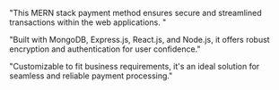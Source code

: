 "This MERN stack payment method ensures secure and streamlined transactions within the web applications. "

"Built with MongoDB, Express.js, React.js, and Node.js, it offers robust encryption and authentication for user confidence." 

"Customizable to fit business requirements, it's an ideal solution for seamless and reliable payment processing."